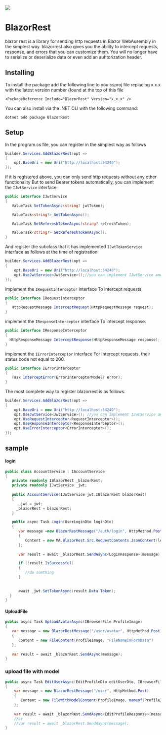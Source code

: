 <a href="https://www.nuget.org/packages/BlazorRest" rel="nofollow">
 <img src="https://i.ibb.co/W05NWLP/v143.png">
 </a>

# BlazorRest
blazor rest is a library for sending http requests in Blazor WebAssembly in the simplest way. blazorrest also gives you the ability to intercept requests, response, and errors that you can customize them.
You will no longer have to serialize or deserialize data 
or even add an auhtorization header.

## Installing
To install the package add the following line to you csproj file replacing x.x.x with the latest version number (found at the top of this file

```
<PackageReference Include="BlazorRest" Version="x.x.x" />
```
You can also install via the .NET CLI with the following command:

```
dotnet add package BlazorRest
```

## Setup
In the program.cs file, you can register in the simplest way as follows
```cs
builder.Services.AddBlazorRest(opt =>
{
    opt.BaseUri = new Uri("http://localhost:54240");
});
```
If it is registered above, you can only send http requests without any other functionality
But to send Bearer tokens automatically, you can implement the ‍‍‍‍``IJwtService`` interface
```cs
public interface IJwtService
{
   ValueTask SetTokenAsync(string? jwtToken);

   ValueTask<string?> GetTokenAsync();

   ValueTask SetRefereshTokenAsync(string? refreshToken);

   ValueTask<string?> GetRefereshTokenAsync();
}
```
And register the subclass that it has implemented ``IJwtTokenService`` interface as follows at the time of registration

```cs
builder.Services.AddBlazorRest(opt =>
{
    opt.BaseUri = new Uri("http://localhost:54240");
    opt.UseJwtService<JwtService>();//you can implement IJwtService and use like this
});
```

implement the ‍‍‍‍‍‍``IRequestInterceptor`` interface To intercept requests.

```cs
public interface IRequestInterceptor
{       
   HttpRequestMessage InterceptRequest(HttpRequestMessage request);
}
```

 implement the ‍‍‍‍‍‍``IResponseInterceptor`` interface To intercept response.
  
 ```cs
 public interface IResponseInterceptor
 {        
   HttpResponseMessage InterceptResponse(HttpResponseMessage response);
 }
 ```
 
 
implement the ‍‍‍‍‍‍``IErrorInterceptor`` interface For Intercept requests, their status code not equal to 200.
 
 
```cs
public interface IErrorInterceptor
{ 
   Task InterceptError(ErrorInterceptorModel? error);
}
```
 
 The most complete way to register blazorrest is as follows.
 
```cs
builder.Services.AddBlazorRest(opt =>
{
    opt.BaseUri = new Uri("http://localhost:54240");
    opt.UseJwtService<JwtService>(); //you can implement IJwtService and use like this
    opt.UseRequestInterceptor<RequestInterceptor>();
    opt.UseResponseInterceptor<ResponseInterceptor>();
    opt.UseErrorInterceptor<ErrorInterceptor>();   
});
```

## sample

#### login
```cs 
public class AccountService : IAccountService
{
   private readonly IBlazorRest _blazorRest;
   private readonly IJwtService _jwt;
     
   public AccountService(IJwtService jwt,IBlazorRest blazorRest)
   {
      _jwt = jwt;      
     _blazorRest = blazorRest;
   }

   public async Task Login(UserLoginDto loginDto)
   {
      var message =new BlazorRestMessage("/auth/login", HttpMethod.Post)
      {     
         Content = new MA.BlazorRest.Src.RequestContents.JsonContent(loginDto)   
      };
         
      var result = await _blazorRest.SendAsync<LoginResponse>(message);

      if (!result.IsSuccessful)
      {
         //do somthing
      }    
           
       
      await _jwt.SetTokenAsync(result.Data.Token);           
  }
}
```

#### UploadFile
```cs
public async Task UploadAvatarAsync(IBrowserFile ProfileImage)
{
   var message = new BlazorRestMessage("/user/avatar", HttpMethod.Post)
   { 
      Content = new FileContent(ProfileImage, "FileNameInFormData")
   };
    
   var result = await _blazorRest.SendAsync(message);
}
```
### upload file with model

```cs
public async Task EditUserAsync(EditProfileDto editUserDto, IBrowserFile ProfileImage)
{
    var message = new BlazorRestMessage("/user", HttpMethod.Post)
    {
       Content = new FileWithModelContent(ProfileImage, nameof(ProfileImage), editUserDto)    
    };
    
    var result = await _blazorRest.SendAsync<EditProfileResponse>(message);
    //or
    //var result = await _blazorRest.SendAsync(message);
}
```
 

